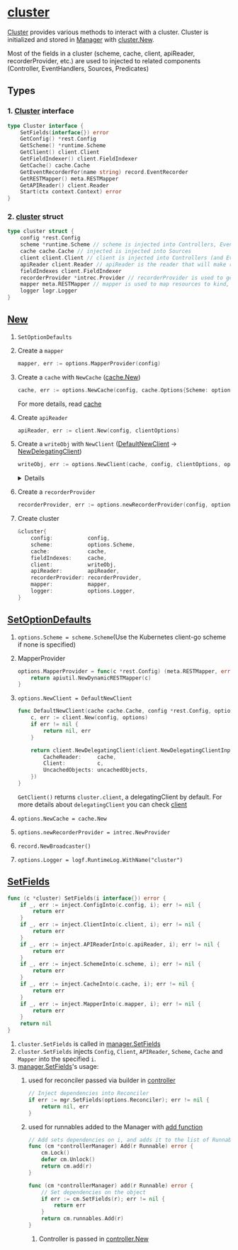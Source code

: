 # [cluster](https://github.com/kubernetes-sigs/controller-runtime/blob/v0.12.3/pkg/cluster/cluster.go)

[Cluster](https://github.com/kubernetes-sigs/controller-runtime/blob/v0.12.3/pkg/cluster/cluster.go) provides various methods to interact with a cluster. Cluster is initialized and stored in [Manager](../manager/) with [cluster.New](https://github.com/kubernetes-sigs/controller-runtime/blob/v0.12.3/pkg/cluster/cluster.go#L146).

Most of the fields in a cluster (scheme, cache, client, apiReader, recorderProvider, etc.) are used to injected to related components (Controller, EventHandlers, Sources, Predicates)

## Types

### 1. [Cluster](https://github.com/kubernetes-sigs/controller-runtime/blob/v0.12.3/pkg/cluster/cluster.go#L39) interface

```go
type Cluster interface {
	SetFields(interface{}) error
	GetConfig() *rest.Config
	GetScheme() *runtime.Scheme
	GetClient() client.Client
	GetFieldIndexer() client.FieldIndexer
	GetCache() cache.Cache
	GetEventRecorderFor(name string) record.EventRecorder
	GetRESTMapper() meta.RESTMapper
	GetAPIReader() client.Reader
	Start(ctx context.Context) error
}
```

### 2. [cluster](https://github.com/kubernetes-sigs/controller-runtime/blob/v0.12.3/pkg/cluster/internal.go#L34) struct

```go
type cluster struct {
	config *rest.Config
	scheme *runtime.Scheme // scheme is injected into Controllers, EventHandlers, Sources and Predicates.
	cache cache.Cache // injected is injected into Sources
	client client.Client // client is injected into Controllers (and EventHandlers, Sources and Predicates).
	apiReader client.Reader // apiReader is the reader that will make requests to the api server and not the cache.
	fieldIndexes client.FieldIndexer
	recorderProvider *intrec.Provider // recorderProvider is used to generate event recorders that will be injected into Controllers (and EventHandlers, Sources and Predicates).
	mapper meta.RESTMapper // mapper is used to map resources to kind, and map kind and version.
	logger logr.Logger
}
```

## [New](https://github.com/kubernetes-sigs/controller-runtime/blob/v0.12.3/pkg/cluster/cluster.go#L146)

1. `SetOptionDefaults`
1. Create a `mapper`
    ```go
    mapper, err := options.MapperProvider(config)
    ```
1. Create a `cache` with `NewCache` ([cache.New](https://github.com/kubernetes-sigs/controller-runtime/blob/v0.12.3/pkg/cache/cache.go#L148))
    ```go
    cache, err := options.NewCache(config, cache.Options{Scheme: options.Scheme, Mapper: mapper, Resync: options.SyncPeriod, Namespace: options.Namespace})
    ```

    For more details, read [cache](../cache/README.md)

1. Create `apiReader`
    ```go
    apiReader, err := client.New(config, clientOptions)
    ```
1. Create a `writeObj` with `NewClient` ([DefaultNewClient](https://github.com/kubernetes-sigs/controller-runtime/blob/v0.12.3/pkg/cluster/cluster.go#L259) -> [NewDelegatingClient](https://github.com/kubernetes-sigs/controller-runtime/blob/v0.12.3/pkg/client/split.go#L44))
    ```go
    writeObj, err := options.NewClient(cache, config, clientOptions, options.ClientDisableCacheFor...)
    ```

    <details>

    ```go
	if options.NewClient == nil {
		options.NewClient = DefaultNewClient
	}
    ```

    ```go
    // DefaultNewClient creates the default caching client.
    func DefaultNewClient(cache cache.Cache, config *rest.Config, options client.Options, uncachedObjects ...client.Object) (client.Client, error) {
        c, err := client.New(config, options)
        if err != nil {
            return nil, err
        }

        return client.NewDelegatingClient(client.NewDelegatingClientInput{
            CacheReader:     cache,
            Client:          c,
            UncachedObjects: uncachedObjects,
        })
    }
    ```

    ```go
    &delegatingClient{
		scheme: in.Client.Scheme(),
		mapper: in.Client.RESTMapper(),
		Reader: &delegatingReader{
			CacheReader:       in.CacheReader,
			ClientReader:      in.Client,
			scheme:            in.Client.Scheme(),
			uncachedGVKs:      uncachedGVKs,
			cacheUnstructured: in.CacheUnstructured,
		},
		Writer:       in.Client,
		StatusClient: in.Client,
	}
    ```

    </details>


1. Create a `recorderProvider`
    ```go
    recorderProvider, err := options.newRecorderProvider(config, options.Scheme, options.Logger.WithName("events"), options.makeBroadcaster)
    ```
1. Create cluster
    ```go
    &cluster{
		config:           config,
		scheme:           options.Scheme,
		cache:            cache,
		fieldIndexes:     cache,
		client:           writeObj,
		apiReader:        apiReader,
		recorderProvider: recorderProvider,
		mapper:           mapper,
		logger:           options.Logger,
	}
    ```

## [SetOptionDefaults](https://github.com/kubernetes-sigs/controller-runtime/blob/v0.12.3/pkg/cluster/cluster.go#L208)

1. `options.Scheme = scheme.Scheme`(Use the Kubernetes client-go scheme if none is specified)
1. MapperProvider
    ```go
    options.MapperProvider = func(c *rest.Config) (meta.RESTMapper, error) {
		return apiutil.NewDynamicRESTMapper(c)
	}
    ```
1. `options.NewClient = DefaultNewClient`
    ```go
    func DefaultNewClient(cache cache.Cache, config *rest.Config, options client.Options, uncachedObjects ...client.Object) (client.Client, error) {
    	c, err := client.New(config, options)
    	if err != nil {
    		return nil, err
    	}

    	return client.NewDelegatingClient(client.NewDelegatingClientInput{
    		CacheReader:     cache,
    		Client:          c,
    		UncachedObjects: uncachedObjects,
    	})
    }
    ```

    `GetClient()` returns `cluster.client`, a delegatingClient by default. For more details about `delegatingClient` you can check [client](../client/README.md)

1. `options.NewCache = cache.New`
1. `options.newRecorderProvider = intrec.NewProvider`
1. `record.NewBroadcaster()`
1. `options.Logger = logf.RuntimeLog.WithName("cluster")`

## [SetFields](https://github.com/kubernetes-sigs/controller-runtime/blob/v0.12.3/pkg/cluster/internal.go#L67)



```go
func (c *cluster) SetFields(i interface{}) error {
	if _, err := inject.ConfigInto(c.config, i); err != nil {
		return err
	}
	if _, err := inject.ClientInto(c.client, i); err != nil {
		return err
	}
	if _, err := inject.APIReaderInto(c.apiReader, i); err != nil {
		return err
	}
	if _, err := inject.SchemeInto(c.scheme, i); err != nil {
		return err
	}
	if _, err := inject.CacheInto(c.cache, i); err != nil {
		return err
	}
	if _, err := inject.MapperInto(c.mapper, i); err != nil {
		return err
	}
	return nil
}
```

1. `cluster.SetFields` is called in [manager.SetFields](https://github.com/kubernetes-sigs/controller-runtime/blob/v0.12.3/pkg/manager/internal.go#L196-L211)
1. `cluster.SetFields` injects `Config`, `Client`, `APIReader`, `Scheme`, `Cache` and `Mapper` into the specified `i`.
1. [manager.SetFields](https://github.com/kubernetes-sigs/controller-runtime/blob/v0.12.3/pkg/manager/internal.go#L196-L211)'s usage:
    1. used for reconciler passed via builder in [controller](https://github.com/kubernetes-sigs/controller-runtime/blob/v0.12.3/pkg/controller/controller.go#L138)
        ```go
        // Inject dependencies into Reconciler
        if err := mgr.SetFields(options.Reconciler); err != nil {
            return nil, err
        }
        ```

    1. used for runnables added to the Manager with [add function](https://github.com/kubernetes-sigs/controller-runtime/blob/v0.12.3/pkg/manager/internal.go#L187)
        ```go
        // Add sets dependencies on i, and adds it to the list of Runnables to start.
        func (cm *controllerManager) Add(r Runnable) error {
            cm.Lock()
            defer cm.Unlock()
            return cm.add(r)
        }

        func (cm *controllerManager) add(r Runnable) error {
            // Set dependencies on the object
            if err := cm.SetFields(r); err != nil {
                return err
            }
            return cm.runnables.Add(r)
        }
        ```
        1. Controller is passed in [controller.New](https://github.com/kubernetes-sigs/controller-runtime/blob/v0.12.3/pkg/controller/controller.go#L95)

